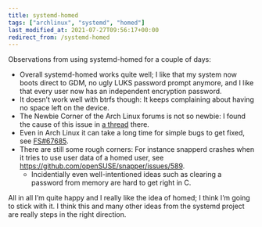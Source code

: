 ```yaml
---
title: systemd-homed
tags: ["archlinux", "systemd", "homed"]
last_modified_at: 2021-07-27T09:56:17+00:00
redirect_from: /systemd-homed
---
```


Observations from using systemd-homed for a couple of days:

<!--more-->

* Overall systemd-homed works quite well; I like that my system now boots direct to GDM, no ugly LUKS password prompt anymore, and I like that every user now has an independent encryption password.
* It doesn’t work well with btrfs though: It keeps complaining about having no space left on the device.
* The Newbie Corner of the Arch Linux forums is not so newbie: I found the cause of this issue in [a thread](https://bbs.archlinux.org/viewtopic.php?pid=1922435#p1922435) there.
* Even in Arch Linux it can take a long time for simple bugs to get fixed, see [FS#67685](https://bugs.archlinux.org/task/67658).
* There are still some rough corners: For instance snapperd crashes when it tries to use user data of a homed user, see <https://github.com/openSUSE/snapper/issues/589>.
  * Incidentially even well-intentioned ideas such as clearing a password from memory are hard to get right in C.

All in all I’m quite happy and I really like the idea of homed; I think I’m going to stick with it. I think this and many other ideas from the systemd project are really steps in the right direction.
